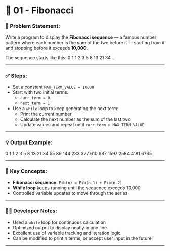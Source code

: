 # 🔢 01 - Fibonacci

### 📌 Problem Statement:
Write a program to display the **Fibonacci sequence** — a famous number pattern where each number is the sum of the two before it — starting from `0` and stopping before it exceeds **10,000**.

The sequence starts like this:
0 1 1 2 3 5 8 13 21 34 ..


---

### ✅ Steps:
- Set a constant `MAX_TERM_VALUE = 10000`  
- Start with two initial terms:
  - `curr_term = 0`
  - `next_term = 1`  
- Use a `while` loop to keep generating the next term:
  - Print the current number
  - Calculate the next number as the sum of the last two  
  - Update values and repeat until `curr_term > MAX_TERM_VALUE`

---

### 💡 Output Example:

0 1 1 2 3 5 8 13 21 34 55 89 144 233 377 610 987 1597 2584 4181 6765


---

### 🧠 Key Concepts:
- **Fibonacci sequence**: `Fib(n) = Fib(n-1) + Fib(n-2)`  
- **While loop** keeps running until the sequence exceeds 10,000  
- Controlled variable updates to move through the series

---

### 👨‍💻 Developer Notes:
- Used a `while` loop for continuous calculation  
- Optimized output to display neatly in one line  
- Excellent use of variable tracking and iteration logic  
- Can be modified to print *n* terms, or accept user input in the future!

---
